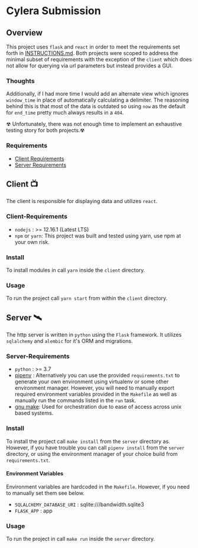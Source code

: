 # Cylera Submission


## Overview

This project uses `flask` and `react` in order to meet the requirements set forth in [INSTRUCTIONS.md](). Both projects were scoped to address the minimal subset of requirements with the exception of the `client` which does not allow for querying via url parameters but instead provides a GUI.


###  Thoughts
Additionally, if I had more time I would add an alternate view which ignores `window_time` in place of automatically calculating a delimiter. The reasoning behind this is that most of the data is outdated so using `now` as the default for `end_time` pretty much always results in a `404`.

☢ Unfortunately, there was not enough time to implement an exhaustive testing story for both projects.☢

### Requirements 

- [Client Requirements](#Client-Requirements)
- [Server Requirements](#Server-Requirements)

## Client 📺

The client is responsible for displaying data and utilizes `react`.  

### Client-Requirements
- `nodejs` : >= 12.16.1 (Latest LTS) 
- `npm` or `yarn`: This project was built and tested using yarn, use npm at your own risk.

### Install

To install modules in call `yarn` inside the `client` directory.

### Usage

To run the project call `yarn start` from within the `client` directory.

## Server 🛰

The http server is written in `python` using the `Flask` framework.  It utilizes `sqlalchemy` and `alembic` for it's ORM and migrations. 

### Server-Requirements
- `python` : >= 3.7
- [pipenv](https://pipenv.readthedocs.io/en/latest/install/) : Alternatively you can use the provided `requirements.txt` to generate your own environment using virtualenv or some other environment manager. However, you will need to manually export required environment variables provided in the `Makefile` as well as manually run the commands listed in the `run` task.
- [gnu make](https://www.gnu.org/software/make/manual/make.html): Used for orchestration due to ease of access across unix based systems.

### Install 

 To install the project call `make install` from the `server` directory as. However, if you have trouble you can call `pipenv install` from the `server` directory, or using the environment manager of your choice build from `requirements.txt`.

#### Environment Variables

Environment variables are hardcoded in the `Makefile`. However, if you need to manually set them see below.
- `SQLALCHEMY_DATABASE_URI` : sqlite:///bandwidth.sqlite3
- `FLASK_APP` : app

### Usage

 To run the project in call `make run` inside the `server` directory.
